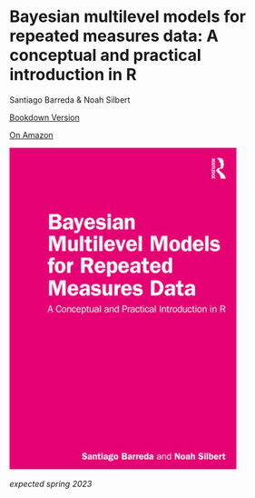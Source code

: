 # Bayesian multilevel models for repeated measures data: A conceptual and practical introduction in R
Santiago Barreda & Noah Silbert
 
[Bookdown Version](https://santiagobarreda.github.io/bmmrmd/)

[On Amazon](https://www.amazon.com/Bayesian-Multilevel-Models-Repeated-Measures/dp/1032259639)
  
[<img alt="cover" width="400" src="https://raw.githubusercontent.com/santiagobarreda/bmmrmd/main/docs/_main_files/figure-html/cover.png"/>](https://www.amazon.com/Bayesian-Multilevel-Models-Repeated-Measures/dp/1032259639)

  
 *expected spring 2023* 

